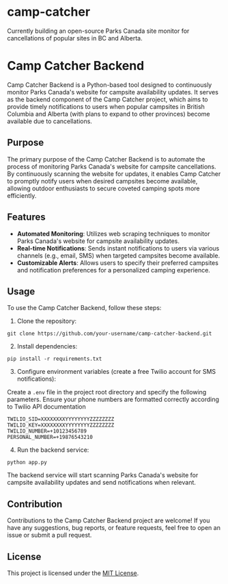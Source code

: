 # camp-catcher
Currently building an open-source Parks Canada site monitor for cancellations of popular sites in BC and Alberta.
# Camp Catcher Backend

Camp Catcher Backend is a Python-based tool designed to continuously monitor Parks Canada's website for campsite availability updates. It serves as the backend component of the Camp Catcher project, which aims to provide timely notifications to users when popular campsites in British Columbia and Alberta (with plans to expand to other provinces) become available due to cancellations.

## Purpose

The primary purpose of the Camp Catcher Backend is to automate the process of monitoring Parks Canada's website for campsite cancellations. By continuously scanning the website for updates, it enables Camp Catcher to promptly notify users when desired campsites become available, allowing outdoor enthusiasts to secure coveted camping spots more efficiently.

## Features

- **Automated Monitoring**: Utilizes web scraping techniques to monitor Parks Canada's website for campsite availability updates.
- **Real-time Notifications**: Sends instant notifications to users via various channels (e.g., email, SMS) when targeted campsites become available.
- **Customizable Alerts**: Allows users to specify their preferred campsites and notification preferences for a personalized camping experience.

## Usage

To use the Camp Catcher Backend, follow these steps:

1. Clone the repository:
```console
git clone https://github.com/your-username/camp-catcher-backend.git
```
2. Install dependencies:
```console
pip install -r requirements.txt
```
3. Configure environment variables (create a free Twilio account for SMS notifications):

Create a `.env` file in the project root directory and specify the following parameters. Ensure your phone numbers 
are formatted correctly according to Twilio API documentation 
```console
TWILIO_SID=XXXXXXXXYYYYYYYYZZZZZZZZ
TWILIO_KEY=XXXXXXXXYYYYYYYYZZZZZZZZ
TWILIO_NUMBER=+10123456789
PERSONAL_NUMBER=+19876543210
```

4. Run the backend service:
```console
python app.py
```
The backend service will start scanning Parks Canada's website for campsite availability updates and send notifications when relevant.

## Contribution

Contributions to the Camp Catcher Backend project are welcome! If you have any suggestions, bug reports, or feature requests, feel free to open an issue or submit a pull request.

## License

This project is licensed under the [MIT License](LICENSE).